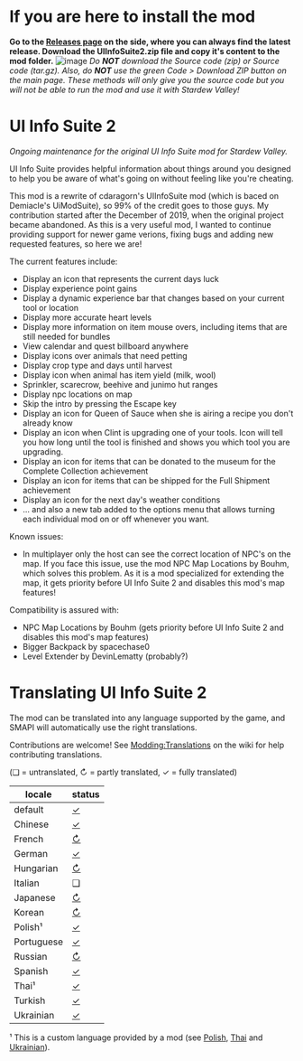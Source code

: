 # If you are here to install the mod
**Go to the [Releases page](https://github.com/Annosz/UIInfoSuite2/releases) on the side, where you can always find the latest release. Download the UIInfoSuite2.zip file and copy it's content to the mod folder.**
![image](https://user-images.githubusercontent.com/10620868/145580465-5dc6cd97-e4da-4830-a639-8f3fb94a1001.png)
_Do **NOT** download the Source code (zip) or Source code (tar.gz). Also, do **NOT**  use the green Code > Download ZIP button on the main page. These methods will only give you the source code but you will not be able to run the mod and use it with Stardew Valley!_

# UI Info Suite 2
_Ongoing maintenance for the original UI Info Suite mod for Stardew Valley._


UI Info Suite provides helpful information about things around you designed to help you be aware of what's going on without feeling like you're cheating.

This mod is a rewrite of cdaragorn's UIInfoSuite mod (which is baced on Demiacle's UiModSuite), so 99% of the credit goes to those guys. My contribution started after the December of 2019, when the original project became abandoned. As this is a very useful mod, I wanted to continue providing support for newer game verions, fixing bugs and adding new requested features, so here we are!

The current features include:
- Display an icon that represents the current days luck
- Display experience point gains
- Display a dynamic experience bar that changes based on your current tool or location
- Display more accurate heart levels
- Display more information on item mouse overs, including items that are still needed for bundles
- View calendar and quest billboard anywhere
- Display icons over animals that need petting
- Display crop type and days until harvest
- Display icon when animal has item yield (milk, wool)
- Sprinkler, scarecrow, beehive and junimo hut ranges
- Display npc locations on map
- Skip the intro by pressing the Escape key
- Display an icon for Queen of Sauce when she is airing a recipe you don't already know
- Display an icon when Clint is upgrading one of your tools. Icon will tell you how long until the tool is finished and shows you which tool you are upgrading.
- Display an icon for items that can be donated to the museum for the Complete Collection achievement
- Display an icon for items that can be shipped for the Full Shipment achievement
- Display an icon for the next day's weather conditions
- ... and also a new tab added to the options menu that allows turning each individual mod on or off whenever you want.

Known issues:
- In multiplayer only the host can see the correct location of NPC's on the map. If you face this issue, use the mod NPC Map Locations by Bouhm, which solves this problem. As it is a mod specialized for extending the map, it gets priority before UI Info Suite 2 and disables this mod's map features!

Compatibility is assured with:
- NPC Map Locations by Bouhm (gets priority before UI Info Suite 2 and disables this mod's map features)
- Bigger Backpack by spacechase0
- Level Extender by DevinLematty (probably?)

# Translating UI Info Suite 2
The mod can be translated into any language supported by the game, and SMAPI will automatically
use the right translations.

Contributions are welcome! See [Modding:Translations](https://stardewvalleywiki.com/Modding:Translations)
on the wiki for help contributing translations.

(❑ = untranslated, ↻ = partly translated, ✓ = fully translated)

locale     | status
---------- | :----------------
default    | [✓](UIInfoSuite2/i18n/default.json)
Chinese    | [✓](UIInfoSuite2/i18n/zh.json)
French     | [↻](UIInfoSuite2/i18n/fr.json)
German     | [✓](UIInfoSuite2/i18n/de.json)
Hungarian  | [↻](UIInfoSuite2/i18n/hu.json)
Italian    | ❑
Japanese   | [↻](UIInfoSuite2/i18n/ja.json)
Korean     | [↻](UIInfoSuite2/i18n/ko.json)
Polish¹    | [✓](UIInfoSuite2/i18n/pl.json)
Portuguese | [✓](UIInfoSuite2/i18n/pt.json)
Russian    | [↻](UIInfoSuite2/i18n/ru.json)
Spanish    | [✓](UIInfoSuite2/i18n/es.json)
Thai¹      | [✓](UIInfoSuite2/i18n/th.json)
Turkish    | [✓](UIInfoSuite2/i18n/tr.json)
Ukrainian   | [✓](UIInfoSuite2/i18n/uk.json)

¹ This is a custom language provided by a mod (see [Polish](https://www.nexusmods.com/stardewvalley/mods/3616), [Thai](https://www.nexusmods.com/stardewvalley/mods/7052) and [Ukrainian](https://www.nexusmods.com/stardewvalley/mods/8427)).
